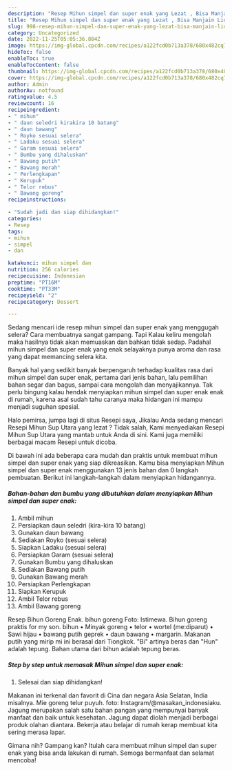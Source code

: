 ```yaml
---
description: "Resep Mihun simpel dan super enak yang Lezat , Bisa Manjain Lidah"
title: "Resep Mihun simpel dan super enak yang Lezat , Bisa Manjain Lidah"
slug: 998-resep-mihun-simpel-dan-super-enak-yang-lezat-bisa-manjain-lidah
category: Uncategorized
date: 2022-11-25T05:05:36.884Z
image: https://img-global.cpcdn.com/recipes/a122fcd0b713a378/680x482cq70/mihun-simpel-dan-super-enak-foto-resep-utama.jpg
hideToc: false
enableToc: true
enableTocContent: false
thumbnail: https://img-global.cpcdn.com/recipes/a122fcd0b713a378/680x482cq70/mihun-simpel-dan-super-enak-foto-resep-utama.jpg
cover: https://img-global.cpcdn.com/recipes/a122fcd0b713a378/680x482cq70/mihun-simpel-dan-super-enak-foto-resep-utama.jpg
author: Admin
authorAv: notfound
ratingvalue: 4.5
reviewcount: 16
recipeingredient:
- " mihun"
- " daun seledri kirakira 10 batang"
- " daun bawang"
- " Royko sesuai selera"
- " Ladaku sesuai selera"
- " Garam sesuai selera"
- " Bumbu yang dihaluskan"
- " Bawang putih"
- " Bawang merah"
- " Perlengkapan"
- " Kerupuk"
- " Telor rebus"
- " Bawang goreng"
recipeinstructions:

- "Sudah jadi dan siap dihidangkan!"
categories:
- Resep
tags:
- mihun
- simpel
- dan

katakunci: mihun simpel dan 
nutrition: 256 calories
recipecuisine: Indonesian
preptime: "PT16M"
cooktime: "PT33M"
recipeyield: "2"
recipecategory: Dessert

---
```



Sedang mencari ide resep mihun simpel dan super enak yang menggugah selera? Cara membuatnya sangat gampang. Tapi Kalau keliru mengolah maka hasilnya tidak akan memuaskan dan bahkan tidak sedap. Padahal mihun simpel dan super enak yang enak selayaknya punya aroma dan rasa yang dapat memancing selera kita.


Banyak hal yang sedikit banyak berpengaruh terhadap kualitas rasa dari mihun simpel dan super enak, pertama dari jenis bahan, lalu pemilihan bahan segar dan bagus, sampai cara mengolah dan menyajikannya. Tak perlu bingung kalau hendak menyiapkan mihun simpel dan super enak enak di rumah, karena asal sudah tahu caranya maka hidangan ini mampu menjadi suguhan spesial.

Halo pemirsa, jumpa lagi di situs Resepi saya, Jikalau Anda sedang mencari Resepi Mihun Sup Utara yang lezat ? Tidak salah, Kami menyediakan Resepi Mihun Sup Utara yang mantab untuk Anda di sini. Kami juga memiliki berbagai macam Resepi untuk dicoba.


Di bawah ini ada beberapa cara mudah dan praktis untuk membuat mihun simpel dan super enak yang siap dikreasikan. Kamu bisa menyiapkan Mihun simpel dan super enak menggunakan 13 jenis bahan dan 0 langkah pembuatan. Berikut ini langkah-langkah dalam menyiapkan hidangannya.

<!--inarticleads1-->

##### Bahan-bahan dan bumbu yang dibutuhkan dalam menyiapkan Mihun simpel dan super enak:

1. Ambil  mihun
1. Persiapkan  daun seledri (kira-kira 10 batang)
1. Gunakan  daun bawang
1. Sediakan  Royko (sesuai selera)
1. Siapkan  Ladaku (sesuai selera)
1. Persiapkan  Garam (sesuai selera)
1. Gunakan  Bumbu yang dihaluskan
1. Sediakan  Bawang putih
1. Gunakan  Bawang merah
1. Persiapkan  Perlengkapan
1. Siapkan  Kerupuk
1. Ambil  Telor rebus
1. Ambil  Bawang goreng


Resep Bihun Goreng Enak. bihun goreng Foto: Istimewa. Bihun goreng praktis for my son. bihun • Minyak goreng • telor • wortel (me:diparut) • Sawi hijau • bawang putih geprek • daun bawang • margarin. Makanan putih yang mirip mi ini berasal dari Tiongkok. &#34;Bi&#34; artinya beras dan &#34;Hun&#34; adalah tepung. Bahan utama dari bihun adalah tepung beras. 

<!--inarticleads2-->

##### Step by step untuk memasak Mihun simpel dan super enak:


1. Selesai dan siap dihidangkan!

Makanan ini terkenal dan favorit di Cina dan negara Asia Selatan, India misalnya. Mie goreng telur puyuh. foto: Instagram/@masakan_indonesiaku. Jagung merupakan salah satu bahan pangan yang mempunyai banyak manfaat dan baik untuk kesehatan. Jagung dapat diolah menjadi berbagai produk olahan diantara. Bekerja atau belajar di rumah kerap membuat kita sering merasa lapar. 

Gimana nih? Gampang kan? Itulah cara membuat mihun simpel dan super enak yang bisa anda lakukan di rumah. Semoga bermanfaat dan selamat mencoba!
